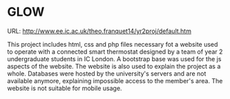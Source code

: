 # GLOW

URL: http://www.ee.ic.ac.uk/theo.franquet14/yr2proj/default.htm

This project includes html, css and php files necessary fot a website used to operate with a connected smart thermostat designed by a team of year 2 undergraduate students in IC London. A bootstrap base was used for the js aspects of the website.
The website is also used to explain the project as a whole. Databases were hosted by the university's servers and are not available anymore, explaining impossible access to the member's area.
The website is not suitable for mobile usage. 
